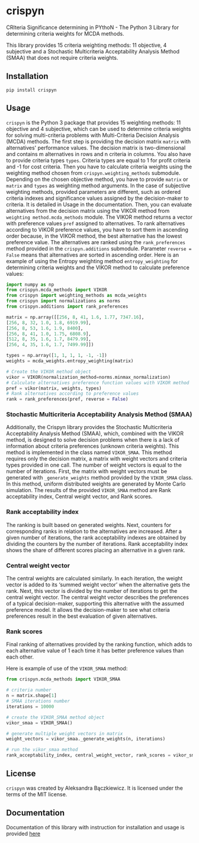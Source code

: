 # crispyn
CRIteria Significance determining in PYthoN - The Python 3 Library for determining criteria weights for MCDA methods.

This library provides 15 criteria weighting methods: 11 objective, 4 subjective and a Stochastic Multicriteria Acceptability Analysis Method (SMAA) 
that does not require criteria weights.

## Installation

```
pip install crispyn
```

## Usage

`crispyn` is the Python 3 package that provides 15 weighting methods: 11 objective and 4 subjective, which can be used to determine criteria weights for 
solving multi-criteria problems with Multi-Criteria Decision Analysis (MCDA) methods. The first step is providing the decision matrix `matrix` with alternatives' 
performance values. The decision matrix is two-dimensional and contains m alternatives in rows and n criteria in columns. You also have to provide 
criteria types `types`. Criteria types are equal to 1 for profit criteria and -1 for cost criteria. Then you have to calculate criteria weights 
using the weighting method chosen from `crispyn.weighting_methods` submodule. Depending on the chosen objective method, you have to provide `matrix` or `matrix` and `types` as 
weighting method arguments. In the case of subjective weighting methods, provided parameters are different, such as ordered criteria indexes and significance values assigned by the decision-maker to criteria. It is detailed in Usage in the documentation. Then, you can evaluate alternatives from the decision matrix using the VIKOR method 
from `weighting method.mcda_methods` module. The VIKOR method returns a vector with preference values `pref` assigned to alternatives. To rank alternatives 
according to VIKOR preference values, you have to sort them in ascending order because, in the VIKOR method, the best alternative has the lowest 
preference value. The alternatives are ranked using the `rank_preferences` method provided in the `crispyn.additions` submodule. Parameter `reverse = False` means that alternatives 
are sorted in ascending order. Here is an example of using the Entropy weighting method `entropy_weighting` for determining criteria weights and 
the VIKOR method to calculate preference values:

```python
import numpy as np
from crispyn.mcda_methods import VIKOR
from crispyn import weighting_methods as mcda_weights
from crispyn import normalizations as norms
from crispyn.additions import rank_preferences

matrix = np.array([[256, 8, 41, 1.6, 1.77, 7347.16],
[256, 8, 32, 1.0, 1.8, 6919.99],
[256, 8, 53, 1.6, 1.9, 8400],
[256, 8, 41, 1.0, 1.75, 6808.9],
[512, 8, 35, 1.6, 1.7, 8479.99],
[256, 4, 35, 1.6, 1.7, 7499.99]])

types = np.array([1, 1, 1, 1, -1, -1])
weights = mcda_weights.entropy_weighting(matrix)

# Create the VIKOR method object
vikor = VIKOR(normalization_method=norms.minmax_normalization)
# Calculate alternatives preference function values with VIKOR method
pref = vikor(matrix, weights, types)
# Rank alternatives according to preference values
rank = rank_preferences(pref, reverse = False)
```

### Stochastic Multicriteria Acceptability Analysis Method (SMAA)

Additionally, the Crispyn library provides the Stochastic Multicriteria Acceptability Analysis Method (SMAA), which, combined 
with the VIKOR method, is designed to solve decision problems when there is a lack of information about criteria preferences (unknown criteria 
weights). This method is implemented in the class named `VIKOR_SMAA`. This method requires only the decision matrix, a matrix with 
weight vectors and criteria types provided in one call. The number of weight vectors is equal to the number of iterations. First, the matrix with
weight vectors must be generated with `_generate_weights` method provided by the `VIKOR_SMAA` class. In this method, uniform distributed weights 
are generated by Monte Carlo simulation. The results of the provided `VIKOR_SMAA` method are Rank acceptability index, Central weight vector, and 
Rank scores.

### Rank acceptability index

The ranking is built based on generated weights. Next, counters for corresponding ranks in relation to the alternatives are increased. 
After a given number of iterations, the rank acceptability indexes are obtained by dividing the counters by the number of iterations. 
Rank acceptability index shows the share of different scores placing an alternative in a given rank. 

### Central weight vector

The central weights are calculated similarly. In each iteration, the weight vector is added to its ‘summed weight vector’ when the 
alternative gets the rank. Next, this vector is divided by the number of iterations to get the central weight vector. The central weight 
vector describes the preferences of a typical decision-maker, supporting this alternative with the assumed preference model. It allows the 
decision-maker to see what criteria preferences result in the best evaluation of given alternatives.

### Rank scores

Final ranking of alternatives provided by the ranking function, which adds to each alternative value of 1 each time it has better preference 
values than each other.

Here is example of use of the `VIKOR_SMAA` method:

```python
from crispyn.mcda_methods import VIKOR_SMAA

# criteria number
n = matrix.shape[1]
# SMAA iterations number
iterations = 10000

# create the VIKOR_SMAA method object
vikor_smaa = VIKOR_SMAA()

# generate multiple weight vectors in matrix
weight_vectors = vikor_smaa._generate_weights(n, iterations)

# run the vikor_smaa method
rank_acceptability_index, central_weight_vector, rank_scores = vikor_smaa(matrix, weight_vectors, types)
```

## License

`crispyn` was created by Aleksandra Bączkiewicz. It is licensed under the terms of the MIT license.

## Documentation

Documentation of this library with instruction for installation and usage is 
provided [here](https://crispyn.readthedocs.io/en/latest/)
